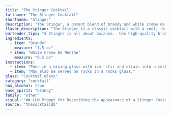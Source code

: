 ```yaml
---
title: "The Stinger Cocktail"
fullname: "The Stinger Cocktail"
shortname: "Stinger"
description: "The Stinger, a potent blend of brandy and white crème de menthe, belongs to the **liqueur cocktail** family.  Originating in the early 20th century, it's believed to have been created at the Knickerbocker Hotel in New York City, gaining popularity during the roaring twenties. "
flavor_description: "The Stinger is a classic cocktail with a cool, refreshing, and slightly sweet flavor profile. The brandy provides a rich, warm base with notes of dried fruit and oak, while the white crème de menthe contributes a minty sweetness and a hint of herbal freshness. The combination creates a balanced and invigorating cocktail that is both smooth and potent. "
bartender_tips: "A Stinger is all about balance.  Use high-quality brandy for a sophisticated flavor. The white creme de menthe is key – start with a small amount and adjust to taste, as it can quickly overpower.  Chill both ingredients beforehand for a refreshing drink. Shake with ice vigorously to ensure a smooth, velvety texture.  Garnish with a mint sprig for visual appeal. "
ingredients:
  - item: "Brandy"
    measure: "1.5 oz"
  - item: "White Creme De Menthe"
    measure: "0.5 oz"
instructions:
  - item: "Pour in a mixing glass with ice, stir and strain into a cocktail glass."
  - item: "May also be served on rocks in a rocks glass."
glass: "Cocktail glass"
category: "cocktail"
has_alcohol: true
base_spirit: "brandy"
family: "other"
visual: "## LLM Prompt for Describing the Appearance of a Stinger Cocktail:**Imagine a Stinger cocktail. Describe its appearance in detail, focusing on:*** **Color:** Is it a clear, vibrant green? Does it have any hints of other colors like yellow or white?* **Texture:** Is it smooth and creamy? Is it icy and refreshing? Does it have any visible layers? * **Glassware:** What type of glass is it typically served in? Is it a coupe, a martini glass, or something else?* **Garnish:** Does it have a garnish, and if so, what kind? * **Overall Impression:** What is the overall aesthetic of the cocktail? Is it elegant, classic, festive, or something else?**Example:**The Stinger is a striking cocktail, its bright green hue reminiscent of a verdant meadow. The liquid is smooth and creamy, with a subtle chill that adds to its refreshing appeal. Typically served in a classic martini glass, the Stinger is often garnished with a single sprig of mint, adding a touch of freshness to its visual appeal. The overall impression is one of elegance and sophistication, befitting its iconic status. "
source: "thecocktaildb"
---
```



